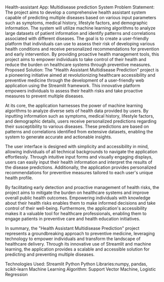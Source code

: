 Health-assistant App: Multidisease prediction System
Problem Statement:
The project aims to develop a comprehensive health assistant system capable of predicting multiple diseases based on various input parameters such as symptoms, medical history, lifestyle factors, and demographic information. The system will utilize machine learning algorithms to analyze large datasets of patient information and identify patterns and correlations associated with different diseases. The goal is to create a user-friendly platform that individuals can use to assess their risk of developing various health conditions and receive personalized recommendations for prevention and early intervention. By providing proactive health management tools, this project aims to empower individuals to take control of their health and reduce the burden on healthcare systems through preventive measures.
Proposed Solution:
The "Health Assistant Multidisease Prediction" project is a pioneering initiative aimed at revolutionizing healthcare accessibility and preventive medicine through the development of a user-friendly web application using the Streamlit framework. This innovative platform empowers individuals to assess their health risks and take proactive measures to prevent multiple diseases.

At its core, the application harnesses the power of machine learning algorithms to analyze diverse sets of health data provided by users. By inputting information such as symptoms, medical history, lifestyle factors, and demographic details, users receive personalized predictions regarding their susceptibility to various diseases. These predictions are based on patterns and correlations identified from extensive datasets, enabling the system to generate accurate and actionable insights.

The user interface is designed with simplicity and accessibility in mind, allowing individuals of all technical backgrounds to navigate the application effortlessly. Through intuitive input forms and visually engaging displays, users can easily input their health information and interpret the results of the disease predictions. Additionally, the application provides personalized recommendations for preventive measures tailored to each user's unique health profile.

By facilitating early detection and proactive management of health risks, the project aims to mitigate the burden on healthcare systems and improve overall public health outcomes. Empowering individuals with knowledge about their health risks enables them to make informed decisions and take control of their well-being. Furthermore, the application's accessibility makes it a valuable tool for healthcare professionals, enabling them to engage patients in preventive care and health education initiatives.

In summary, the "Health Assistant Multidisease Prediction" project represents a groundbreaking approach to preventive medicine, leveraging technology to empower individuals and transform the landscape of healthcare delivery. Through its innovative use of Streamlit and machine learning, the application provides a scalable and accessible solution for predicting and preventing multiple diseases.



Technologies Used:
Streamlit
Python
Python Libraries:numpy, pandas, scikit-learn
Machine Learning Algorithm: Support Vector Machine, Logistic Regression

